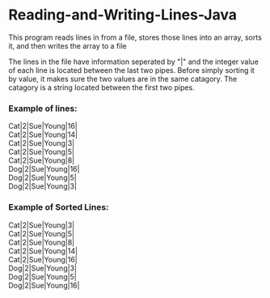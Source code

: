 # Reading-and-Writing-Lines-Java
This program reads lines in from a file, stores those lines into an array, sorts it, and then writes the array to a file

The lines in the file have information seperated by "|" and the integer value of each line is located between the last two pipes.  Before simply sorting it by value, it makes sure the two values are in the same catagory.  The catagory is a string located between the first two pipes.

### Example of lines:  
Cat|2|Sue|Young|16|  
Cat|2|Sue|Young|14|  
Cat|2|Sue|Young|3|  
Cat|2|Sue|Young|5|  
Cat|2|Sue|Young|8|  
Dog|2|Sue|Young|16|  
Dog|2|Sue|Young|5|  
Dog|2|Sue|Young|3|  
### Example of Sorted Lines:  
Cat|2|Sue|Young|3|  
Cat|2|Sue|Young|5|  
Cat|2|Sue|Young|8|  
Cat|2|Sue|Young|14|  
Cat|2|Sue|Young|16|  
Dog|2|Sue|Young|3|  
Dog|2|Sue|Young|5|  
Dog|2|Sue|Young|16|  
